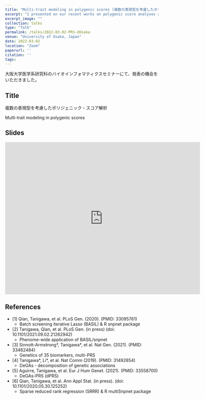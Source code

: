 ```yaml
---
title: "Multi-trait modeling in polygenic scores (複数の表現型を考慮したポリジェニック・スコア解析)"
excerpt: "I presented on our recent works on polygenic score analyses across multiple phenotypes at University of Osaka."
excerpt_image: ""
collection: talks
type: "Talk"
permalink: /talks/2022-03-02-PRS-UOsaka
venue: "University of Osaka, Japan"
date: 2022-03-02
location: "Zoom"
paperurl: ''
citation: ''
tags:
---
```


大阪大学医学系研究科のバイオインフォマティクスセミナーにて、発表の機会をいただきました。

## Title

複数の表現型を考慮したポリジェニック・スコア解析

Multi-trait modeling in polygenic scores

## Slides

<iframe src="https://docs.google.com/presentation/d/e/2PACX-1vQVm-UFRaGc93q8CHqu9gSSMyZRuhwgbeX5j98S2fTj_POLmZ44GIduIRGtIcNTKD6tTKx6T2V3GdDx/embed?start=false&loop=false&delayms=3000" frameborder="0" width="640" height="500" allowfullscreen="true" mozallowfullscreen="true" webkitallowfullscreen="true"></iframe>

## References

- [1] Qian, Tanigawa, et al. PLoS Gen. (2020). (PMID: 33095761)
  - Batch screening iterative Lasso (BASIL) & R snpnet package
- [2] Tanigawa, Qian, et al. PLoS Gen. (in press) (doi: 10.1101/2021.09.02.21262942)
  - Phenome-wide application of BASIL/snpnet
- [3] Sinnott-Armstrong*, Tanigawa*, et al. Nat Gen. (2021). (PMID: 33462484)
  - Genetics of 35 biomarkers, multi-PRS
- [4] Tanigawa*, Li*, et al. Nat Comm (2019). (PMID: 31492854)
  - DeGAs - decomposition of genetic associations
- [5] Aguirre, Tanigawa, et al. Eur J Hum Genet. (2021). (PMID: 33558700)
  - DeGAs-PRS (dPRS)
- [6] Qian, Tanigawa, et al. Ann Appl Stat. (in press). (doi: 10.1101/2020.05.30.125252)
  - Sparse reduced rank regression (SRRR) & R multiSnpnet package
